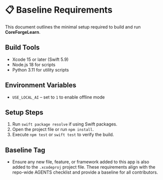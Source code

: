 # 📋 Baseline Requirements

This document outlines the minimal setup required to build and run **CoreForgeLearn**.

## Build Tools
- Xcode 15 or later (Swift 5.9)
- Node.js 18 for scripts
- Python 3.11 for utility scripts

## Environment Variables
- `USE_LOCAL_AI` – set to `1` to enable offline mode

## Setup Steps
1. Run `swift package resolve` if using Swift packages.
2. Open the project file or run `npm install`.
3. Execute `npm test` or `swift test` to verify the build.

## Baseline Tag
- Ensure any new file, feature, or framework added to this app is also added to the `.xcodeproj` project file.
These requirements align with the repo-wide AGENTS checklist and provide a baseline for all contributors.
